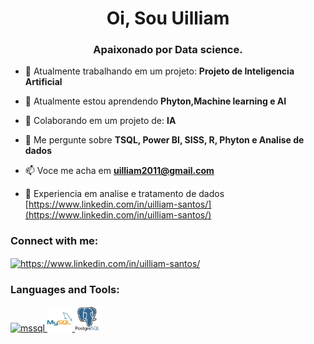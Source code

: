 <h1 align="center">Oi, Sou Uilliam</h1>
<h3 align="center">Apaixonado por Data science.</h3>

- 🔭 Atualmente trabalhando em um projeto: **Projeto de Inteligencia Artificial**

- 🌱 Atualmente estou aprendendo **Phyton,Machine learning e AI**

- 👯 Colaborando em um projeto de: **IA**

- 💬 Me pergunte sobre **TSQL, Power BI, SISS, R, Phyton e Analise de dados**

- 📫 Voce me acha em **uilliam2011@gmail.com**

- 📄 Experiencia em analise e tratamento de dados [https://www.linkedin.com/in/uilliam-santos/](https://www.linkedin.com/in/uilliam-santos/)

<h3 align="left">Connect with me:</h3>
<p align="left">
<a href="https://www.linkedin.com/in/uilliam-santos/" target="blank"><img align="center" src="https://raw.githubusercontent.com/rahuldkjain/github-profile-readme-generator/master/src/images/icons/Social/linked-in-alt.svg" alt="https://www.linkedin.com/in/uilliam-santos/" height="30" width="40" /></a>
</p>

<h3 align="left">Languages and Tools:</h3>
<p align="left"> <a href="https://www.microsoft.com/en-us/sql-server" target="_blank" rel="noreferrer"> <img src="https://www.svgrepo.com/show/303229/microsoft-sql-server-logo.svg" alt="mssql" width="40" height="40"/> </a> <a href="https://www.mysql.com/" target="_blank" rel="noreferrer"> <img src="https://raw.githubusercontent.com/devicons/devicon/master/icons/mysql/mysql-original-wordmark.svg" alt="mysql" width="40" height="40"/> </a> <a href="https://www.postgresql.org" target="_blank" rel="noreferrer"> <img src="https://raw.githubusercontent.com/devicons/devicon/master/icons/postgresql/postgresql-original-wordmark.svg" alt="postgresql" width="40" height="40"/> </a> </p>




<!---
Uill-Iam/Uill-Iam is a ✨ special ✨ repository because its `README.md` (this file) appears on your GitHub profile.
You can click the Preview link to take a look at your changes.



- 👋 Hi, I’m @Uill-Iam
- 👀 I’m interested in ...
- 🌱 I’m currently learning ...
- 💞️ I’m looking to collaborate on ...
- 📫 How to reach me ...
- 😄 Pronouns: ...
- ⚡ Fun fact: ...

--->

